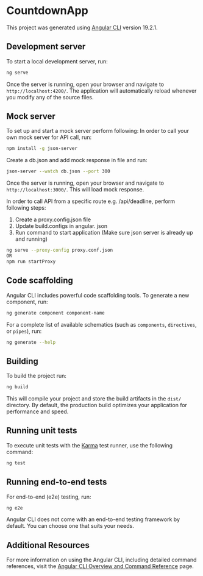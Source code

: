 # CountdownApp

This project was generated using [Angular CLI](https://github.com/angular/angular-cli) version 19.2.1.

## Development server

To start a local development server, run:

```bash
ng serve
```

Once the server is running, open your browser and navigate to `http://localhost:4200/`. The application will automatically reload whenever you modify any of the source files.


## Mock server

To set up and start a mock server perform following:
In order to call your own mock server for API call, run:

```bash
npm install -g json-server
```

Create a db.json and add mock response in file and run:

```bash
json-server --watch db.json --port 300
```

Once the server is running, open your browser and navigate to `http://localhost:3000/`. This will load mock response.

In order to call API from a specific route e.g. /api/deadline, perform following steps:

1. Create a proxy.config.json file 
2. Update build.configs in angular. json
3. Run command to start application (Make sure json server is already up and running)

```bash
ng serve --proxy-config proxy.conf.json
OR
npm run startProxy
```

## Code scaffolding

Angular CLI includes powerful code scaffolding tools. To generate a new component, run:

```bash
ng generate component component-name
```

For a complete list of available schematics (such as `components`, `directives`, or `pipes`), run:

```bash
ng generate --help
```

## Building

To build the project run:

```bash
ng build
```

This will compile your project and store the build artifacts in the `dist/` directory. By default, the production build optimizes your application for performance and speed.

## Running unit tests

To execute unit tests with the [Karma](https://karma-runner.github.io) test runner, use the following command:

```bash
ng test
```

## Running end-to-end tests

For end-to-end (e2e) testing, run:

```bash
ng e2e
```

Angular CLI does not come with an end-to-end testing framework by default. You can choose one that suits your needs.

## Additional Resources

For more information on using the Angular CLI, including detailed command references, visit the [Angular CLI Overview and Command Reference](https://angular.dev/tools/cli) page.

